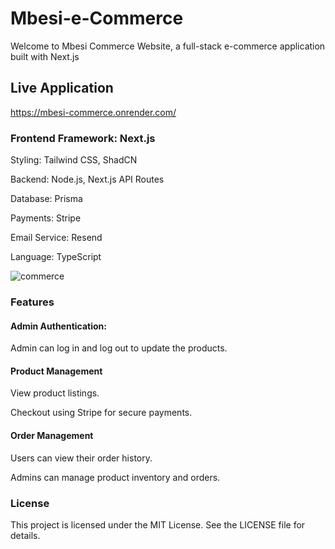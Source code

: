 # Mbesi-e-Commerce

Welcome to Mbesi Commerce Website, a full-stack e-commerce application built with Next.js

## Live Application

 https://mbesi-commerce.onrender.com/


### Frontend Framework: Next.js

Styling: Tailwind CSS, ShadCN

Backend: Node.js, Next.js API Routes

Database: Prisma

Payments: Stripe

Email Service: Resend

Language: TypeScript

![commerce](https://github.com/user-attachments/assets/4a42b86e-5e5a-4724-87e6-12bd9027645a)


### Features

#### Admin Authentication:
Admin can log in and log out to update the products.

#### Product Management

View product listings.

Checkout using Stripe for secure payments.

#### Order Management

Users can view their order history.

Admins can manage product inventory and orders.

### License

This project is licensed under the MIT License. See the LICENSE file for details.
